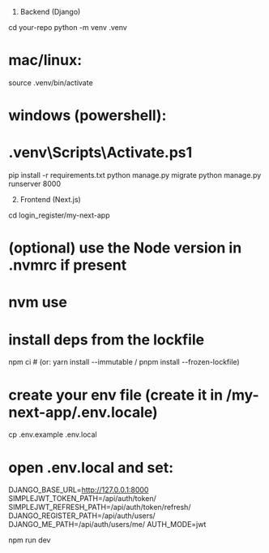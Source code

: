 1) Backend (Django)

cd your-repo
python -m venv .venv
# mac/linux:
source .venv/bin/activate
# windows (powershell):
# .venv\Scripts\Activate.ps1

pip install -r requirements.txt
python manage.py migrate
python manage.py runserver 8000






2) Frontend (Next.js)

cd login_register/my-next-app
# (optional) use the Node version in .nvmrc if present
# nvm use

# install deps from the lockfile
npm ci   # (or: yarn install --immutable / pnpm install --frozen-lockfile)

# create your env file (create it in /my-next-app/.env.locale)
cp .env.example .env.local
# open .env.local and set:
 DJANGO_BASE_URL=http://127.0.0.1:8000
 SIMPLEJWT_TOKEN_PATH=/api/auth/token/
 SIMPLEJWT_REFRESH_PATH=/api/auth/token/refresh/
 DJANGO_REGISTER_PATH=/api/auth/users/
 DJANGO_ME_PATH=/api/auth/users/me/
 AUTH_MODE=jwt

npm run dev
